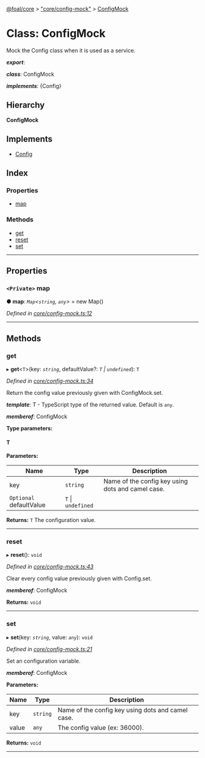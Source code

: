 [@foal/core](../README.md) > ["core/config-mock"](../modules/_core_config_mock_.md) > [ConfigMock](../classes/_core_config_mock_.configmock.md)

# Class: ConfigMock

Mock the Config class when it is used as a service.

*__export__*: 

*__class__*: ConfigMock

*__implements__*: {Config}

## Hierarchy

**ConfigMock**

## Implements

* [Config](_core_config_.config.md)

## Index

### Properties

* [map](_core_config_mock_.configmock.md#map)

### Methods

* [get](_core_config_mock_.configmock.md#get)
* [reset](_core_config_mock_.configmock.md#reset)
* [set](_core_config_mock_.configmock.md#set)

---

## Properties

<a id="map"></a>

### `<Private>` map

**● map**: *`Map`<`string`, `any`>* =  new Map()

*Defined in [core/config-mock.ts:12](https://github.com/FoalTS/foal/blob/538afb23/packages/core/src/core/config-mock.ts#L12)*

___

## Methods

<a id="get"></a>

###  get

▸ **get**<`T`>(key: *`string`*, defaultValue?: *`T` \| `undefined`*): `T`

*Defined in [core/config-mock.ts:34](https://github.com/FoalTS/foal/blob/538afb23/packages/core/src/core/config-mock.ts#L34)*

Return the config value previously given with ConfigMock.set.

*__template__*: T - TypeScript type of the returned value. Default is `any`.

*__memberof__*: ConfigMock

**Type parameters:**

#### T 
**Parameters:**

| Name | Type | Description |
| ------ | ------ | ------ |
| key | `string` |  Name of the config key using dots and camel case. |
| `Optional` defaultValue | `T` \| `undefined` |

**Returns:** `T`
The configuration value.

___
<a id="reset"></a>

###  reset

▸ **reset**(): `void`

*Defined in [core/config-mock.ts:43](https://github.com/FoalTS/foal/blob/538afb23/packages/core/src/core/config-mock.ts#L43)*

Clear every config value previously given with Config.set.

*__memberof__*: ConfigMock

**Returns:** `void`

___
<a id="set"></a>

###  set

▸ **set**(key: *`string`*, value: *`any`*): `void`

*Defined in [core/config-mock.ts:21](https://github.com/FoalTS/foal/blob/538afb23/packages/core/src/core/config-mock.ts#L21)*

Set an configuration variable.

*__memberof__*: ConfigMock

**Parameters:**

| Name | Type | Description |
| ------ | ------ | ------ |
| key | `string` |  Name of the config key using dots and camel case. |
| value | `any` |  The config value (ex: 36000). |

**Returns:** `void`

___

